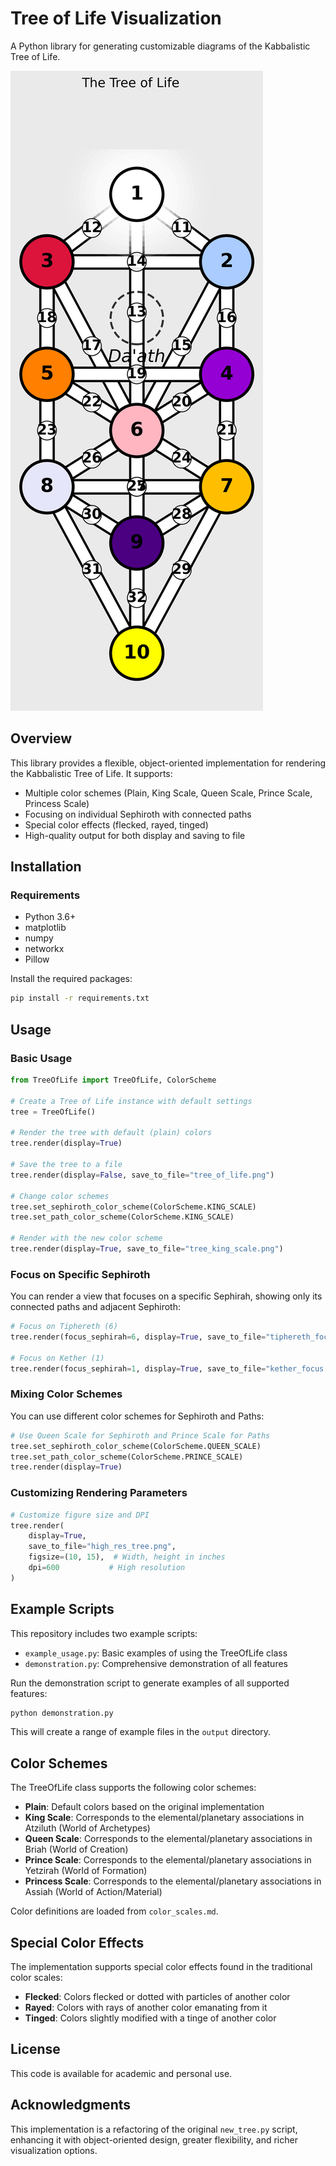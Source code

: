 # Tree of Life Visualization

A Python library for generating customizable diagrams of the Kabbalistic Tree of Life.

![Tree of Life Example](output/full_tree_king_scale.png)

## Overview

This library provides a flexible, object-oriented implementation for rendering the Kabbalistic Tree of Life. It supports:

- Multiple color schemes (Plain, King Scale, Queen Scale, Prince Scale, Princess Scale)
- Focusing on individual Sephiroth with connected paths
- Special color effects (flecked, rayed, tinged)
- High-quality output for both display and saving to file

## Installation

### Requirements

- Python 3.6+
- matplotlib
- numpy
- networkx
- Pillow

Install the required packages:

```bash
pip install -r requirements.txt
```

## Usage

### Basic Usage

```python
from TreeOfLife import TreeOfLife, ColorScheme

# Create a Tree of Life instance with default settings
tree = TreeOfLife()

# Render the tree with default (plain) colors
tree.render(display=True)

# Save the tree to a file
tree.render(display=False, save_to_file="tree_of_life.png")

# Change color schemes
tree.set_sephiroth_color_scheme(ColorScheme.KING_SCALE)
tree.set_path_color_scheme(ColorScheme.KING_SCALE)

# Render with the new color scheme
tree.render(display=True, save_to_file="tree_king_scale.png")
```

### Focus on Specific Sephiroth

You can render a view that focuses on a specific Sephirah, showing only its connected paths and adjacent Sephiroth:

```python
# Focus on Tiphereth (6)
tree.render(focus_sephirah=6, display=True, save_to_file="tiphereth_focus.png")

# Focus on Kether (1)
tree.render(focus_sephirah=1, display=True, save_to_file="kether_focus.png")
```

### Mixing Color Schemes

You can use different color schemes for Sephiroth and Paths:

```python
# Use Queen Scale for Sephiroth and Prince Scale for Paths
tree.set_sephiroth_color_scheme(ColorScheme.QUEEN_SCALE)
tree.set_path_color_scheme(ColorScheme.PRINCE_SCALE)
tree.render(display=True)
```

### Customizing Rendering Parameters

```python
# Customize figure size and DPI
tree.render(
    display=True,
    save_to_file="high_res_tree.png",
    figsize=(10, 15),  # Width, height in inches
    dpi=600           # High resolution
)
```

## Example Scripts

This repository includes two example scripts:

- `example_usage.py`: Basic examples of using the TreeOfLife class
- `demonstration.py`: Comprehensive demonstration of all features

Run the demonstration script to generate examples of all supported features:

```bash
python demonstration.py
```

This will create a range of example files in the `output` directory.

## Color Schemes

The TreeOfLife class supports the following color schemes:

- **Plain**: Default colors based on the original implementation
- **King Scale**: Corresponds to the elemental/planetary associations in Atziluth (World of Archetypes)
- **Queen Scale**: Corresponds to the elemental/planetary associations in Briah (World of Creation)
- **Prince Scale**: Corresponds to the elemental/planetary associations in Yetzirah (World of Formation)
- **Princess Scale**: Corresponds to the elemental/planetary associations in Assiah (World of Action/Material)

Color definitions are loaded from `color_scales.md`.

## Special Color Effects

The implementation supports special color effects found in the traditional color scales:

- **Flecked**: Colors flecked or dotted with particles of another color
- **Rayed**: Colors with rays of another color emanating from it
- **Tinged**: Colors slightly modified with a tinge of another color

## License

This code is available for academic and personal use.

## Acknowledgments

This implementation is a refactoring of the original `new_tree.py` script, enhancing it with object-oriented design, greater flexibility, and richer visualization options.

